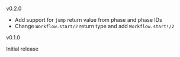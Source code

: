 v0.2.0

* Add support for `jump` return value from phase and phase IDs
* Change `Workflow.start/2` return type and add `Workflow.start!/2`

v0.1.0

Initial release
